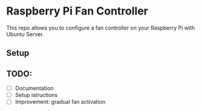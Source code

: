 # Raspberry Pi Fan Controller
This repo allows you to configure a fan controller on your Raspberry Pi with Ubuntu Server.

## Setup

## TODO:
- [ ] Documentation
- [ ] Setup istructions
- [ ] Improvement: gradual fan activation
